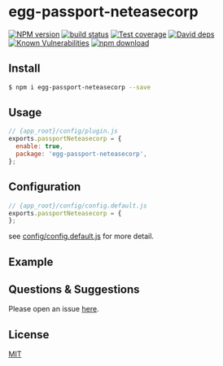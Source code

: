 # egg-passport-neteasecorp

[![NPM version][npm-image]][npm-url]
[![build status][travis-image]][travis-url]
[![Test coverage][codecov-image]][codecov-url]
[![David deps][david-image]][david-url]
[![Known Vulnerabilities][snyk-image]][snyk-url]
[![npm download][download-image]][download-url]

[npm-image]: https://img.shields.io/npm/v/egg-passport-neteasecorp.svg?style=flat-square
[npm-url]: https://npmjs.org/package/egg-passport-neteasecorp
[travis-image]: https://img.shields.io/travis/eggjs/egg-passport-neteasecorp.svg?style=flat-square
[travis-url]: https://travis-ci.org/eggjs/egg-passport-neteasecorp
[codecov-image]: https://img.shields.io/codecov/c/github/eggjs/egg-passport-neteasecorp.svg?style=flat-square
[codecov-url]: https://codecov.io/github/eggjs/egg-passport-neteasecorp?branch=master
[david-image]: https://img.shields.io/david/eggjs/egg-passport-neteasecorp.svg?style=flat-square
[david-url]: https://david-dm.org/eggjs/egg-passport-neteasecorp
[snyk-image]: https://snyk.io/test/npm/egg-passport-neteasecorp/badge.svg?style=flat-square
[snyk-url]: https://snyk.io/test/npm/egg-passport-neteasecorp
[download-image]: https://img.shields.io/npm/dm/egg-passport-neteasecorp.svg?style=flat-square
[download-url]: https://npmjs.org/package/egg-passport-neteasecorp

<!--
Description here.
-->

## Install

```bash
$ npm i egg-passport-neteasecorp --save
```

## Usage

```js
// {app_root}/config/plugin.js
exports.passportNeteasecorp = {
  enable: true,
  package: 'egg-passport-neteasecorp',
};
```

## Configuration

```js
// {app_root}/config/config.default.js
exports.passportNeteasecorp = {
};
```

see [config/config.default.js](config/config.default.js) for more detail.

## Example

<!-- example here -->

## Questions & Suggestions

Please open an issue [here](https://github.com/eggjs/egg/issues).

## License

[MIT](LICENSE)
